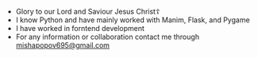 - Glory to our Lord and Saviour Jesus Christ☦️
- I know Python and have mainly worked with Manim, Flask, and Pygame
- I have worked in forntend development
- For any information or collaboration contact me through mishapopov695@gmail.com
